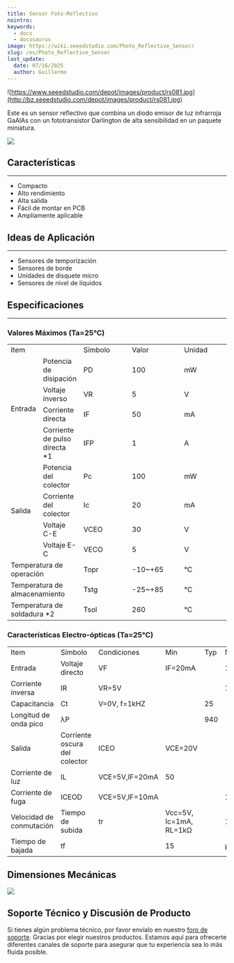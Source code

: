 ```yaml
---
title: Sensor Foto-Reflectivo
nointro:
keywords:
  - docs
  - docusaurus
image: https://wiki.seeedstudio.com/Photo_Reflective_Sensor/
slug: /es/Photo_Reflective_Sensor
last_update:
  date: 07/16/2025
  author: Guillermo
---
```

![https://www.seeedstudio.com/depot/images/product/rs081.jpg](http://bz.seeedstudio.com/depot/images/product/rs081.jpg)

Este es un sensor reflectivo que combina un diodo emisor de luz infrarroja GaAlAs con un fototransistor Darlington de alta sensibilidad en un paquete miniatura.

[![](https://files.seeedstudio.com/wiki/Seeed-WiKi/docs/images/300px-Get_One_Now_Banner-ragular.png)](https://www.seeedstudio.com/Photo-Reflective-Sensor-p-543.html)

## Características

---

* Compacto  
* Alto rendimiento  
* Alta salida  
* Fácil de montar en PCB  
* Ampliamente aplicable  

## Ideas de Aplicación

---

* Sensores de temporización  
* Sensores de borde  
* Unidades de disquete micro  
* Sensores de nivel de líquidos  

## Especificaciones

---

### Valores Máximos (Ta=25℃)

<table>
  <tr>
    <td colspan="2" width="400px">Item</td>
    <td width="200px">Símbolo</td>
    <td width="200px">Valor</td>
    <td width="200px">Unidad</td>
  </tr>
  <tr>
    <td rowspan="4">Entrada</td>
    <td>Potencia de disipación</td>
    <td>PD</td>
    <td>100</td>
    <td>mW</td>
  </tr>
  <tr>
    <td>Voltaje inverso</td>
    <td>VR</td>
    <td>5</td>
    <td>V</td>
  </tr>
  <tr>
    <td>Corriente directa</td>
    <td>IF</td>
    <td>50</td>
    <td>mA</td>
  </tr>
  <tr>
    <td>Corriente de pulso directa *1</td>
    <td>IFP</td>
    <td>1</td>
    <td>A</td>
  </tr>
  <tr>
    <td rowspan="4">Salida</td>
    <td>Potencia del colector</td>
    <td>Pc</td>
    <td>100</td>
    <td>mW</td>
  </tr>
  <tr>
    <td>Corriente del colector</td>
    <td>Ic</td>
    <td>20</td>
    <td>mA</td>
  </tr>
  <tr>
    <td>Voltaje C-E</td>
    <td>VCEO</td>
    <td>30</td>
    <td>V</td>
  </tr>
  <tr>
    <td>Voltaje E-C</td>
    <td>VECO</td>
    <td>5</td>
    <td>V</td>
  </tr>
  <tr>
    <td colspan="2">Temperatura de operación</td>
    <td>Topr</td>
    <td>-10~+65</td>
    <td>℃</td>
  </tr>
  <tr>
    <td colspan="2">Temperatura de almacenamiento</td>
    <td>Tstg</td>
    <td>-25~+85</td>
    <td>℃</td>
  </tr>
  <tr>
    <td colspan="2">Temperatura de soldadura *2</td>
    <td>Tsol</td>
    <td>260</td>
    <td>℃</td>
  </tr>
</table>

### Características Electro-ópticas (Ta=25℃)

<table>
  <tbody>
    <tr>
      <td colSpan={2} width={300}>Item</td>
      <td width={100}>Símbolo</td>
      <td width={200}>Condiciones</td>
      <td width={100}>Min</td>
      <td width={100}>Typ</td>
      <td width={100}>Max</td>
      <td width={100}>Unidad</td>
    </tr>
    <tr>
      <td rowSpan={4}>Entrada</td>
      <td>Voltaje directo</td>
      <td>VF</td>
      <td>IF=20mA</td>
      <td></td>
      <td>1.2</td>
      <td>1.6</td>
      <td>V</td>
    </tr>
    <tr>
      <td>Corriente inversa</td>
      <td>IR</td>
      <td>VR=5V</td>
      <td></td>
      <td></td>
      <td>10</td>
      <td>µA</td>
    </tr>
    <tr>
      <td>Capacitancia</td>
      <td>Ct</td>
      <td>V=0V, f=1kHZ</td>
      <td></td>
      <td>25</td>
      <td></td>
      <td>pF</td>
    </tr>
    <tr>
      <td>Longitud de onda pico</td>
      <td>λP</td>
      <td></td>
      <td></td>
      <td>940</td>
      <td></td>
      <td>nm</td>
    </tr>
    <tr>
      <td rowSpan={3}>Salida</td>
      <td>Corriente oscura del colector</td>
      <td>ICEO</td>
      <td>VCE=20V</td>
      <td></td>
      <td></td>
      <td>0.1</td>
      <td>µA</td>
    </tr>
    <tr>
      <td>Corriente de luz</td>
      <td>IL</td>
      <td>VCE=5V,IF=20mA</td>
      <td>50</td>
      <td></td>
      <td></td>
      <td>µA</td>
    </tr>
    <tr>
      <td>Corriente de fuga</td>
      <td>ICEOD</td>
      <td>VCE=5V,IF=10mA</td>
      <td></td>
      <td></td>
      <td>1</td>
      <td>µA</td>
    </tr>
    <tr>
      <td rowSpan={2}>Velocidad de conmutación</td>
      <td>Tiempo de subida</td>
      <td>tr</td>
      <td colSpan={1} rowSpan={2}>Vcc=5V, Ic=1mA, RL=1kΩ</td>
      <td></td>
      <td>15</td>
      <td></td>
      <td>µsec</td>
    </tr>
    <tr>
      <td>Tiempo de bajada</td>
      <td>tf</td>
      <td></td>
      <td>15</td>
      <td></td>
      <td>µsec</td>
    </tr>
  </tbody>
</table>

## Dimensiones Mecánicas

![](https://files.seeedstudio.com/wiki/Photo_Reflective_Sensor/img/Photo-ref-dimen.JPG)

## Soporte Técnico y Discusión de Producto

Si tienes algún problema técnico, por favor envíalo en nuestro [foro de soporte](http://forum.seeedstudio.com/). Gracias por elegir nuestros productos. Estamos aquí para ofrecerte diferentes canales de soporte para asegurar que tu experiencia sea lo más fluida posible.

<div class="button_tech_support_container">
<a href="https://forum.seeedstudio.com/" class="button_forum"></a> 
<a href="https://www.seeedstudio.com/contacts" class="button_email"></a>
</div>

<div class="button_tech_support_container">
<a href="https://discord.gg/eWkprNDMU7" class="button_discord"></a> 
<a href="https://github.com/Seeed-Studio/wiki-documents/discussions/69" class="button_discussion"></a>
</div>
